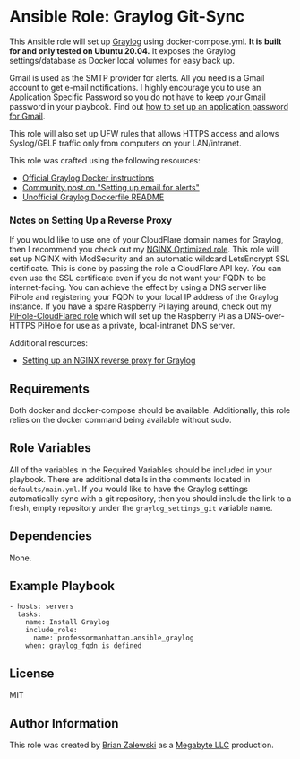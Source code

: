 Ansible Role: Graylog Git-Sync
=========

This Ansible role will set up [Graylog](https://www.graylog.org/) using docker-compose.yml. **It is built for and only tested on Ubuntu 20.04.** It exposes the Graylog settings/database as Docker local volumes for easy back up.

Gmail is used as the SMTP provider for alerts. All you need is a Gmail account to get e-mail notifications. I highly encourage you to use an Application Specific Password so you do not have to keep your Gmail password in your playbook. Find out [how to set up an application password for Gmail](https://support.google.com/accounts/answer/185833?hl=en).

This role will also set up UFW rules that allows HTTPS access and allows Syslog/GELF traffic only from computers on your LAN/intranet.

This role was crafted using the following resources:

* [Official Graylog Docker instructions](https://docs.graylog.org/en/3.3/pages/installation/docker.html)
* [Community post on "Setting up email for alerts"](https://community.graylog.org/t/setting-up-email-for-alerts/6917)
* [Unofficial Graylog Dockerfile README](https://hub.docker.com/r/eeacms/graylog2)

### Notes on Setting Up a Reverse Proxy

If you would like to use one of your CloudFlare domain names for Graylog, then I recommend you check out my [NGINX Optimized role](https://galaxy.ansible.com/professormanhattan/ansible_nginx_optimized). This role will set up NGINX with ModSecurity and an automatic wildcard LetsEncrypt SSL certificate. This is done by passing the role a CloudFlare API key. You can even use the SSL certificate even if you do not want your FQDN to be internet-facing. You can achieve the effect by using a DNS server like PiHole and registering your FQDN to your local IP address of the Graylog instance. If you have a spare Raspberry Pi laying around, check out my [PiHole-CloudFlared role](https://galaxy.ansible.com/professormanhattan/ansible_pihole_cloudflared) which will set up the Raspberry Pi as a DNS-over-HTTPS PiHole for use as a private, local-intranet DNS server.

Additional resources:

* [Setting up an NGINX reverse proxy for Graylog](https://community.graylog.org/t/graylog-docker-container-behind-an-nginx-reverse-proxy-in-a-sub-directory/5264/3)

Requirements
------------

Both docker and docker-compose should be available. Additionally, this role relies on the docker command being available without sudo.

Role Variables
--------------

All of the variables in the Required Variables should be included in your playbook. There are additional details in the comments located in `defaults/main.yml`. If you would like to have the Graylog settings automatically sync with a git repository, then you should include the link to a fresh, empty repository under the `graylog_settings_git` variable name.

Dependencies
------------

None.

Example Playbook
----------------

```
- hosts: servers
  tasks:
    name: Install Graylog
    include_role:
      name: professormanhattan.ansible_graylog
    when: graylog_fqdn is defined
```

License
-------

MIT

Author Information
------------------

This role was created by [Brian Zalewski](https://github.com/ProfessorManhattan) as a [Megabyte LLC](https://megabyte.space) production.
